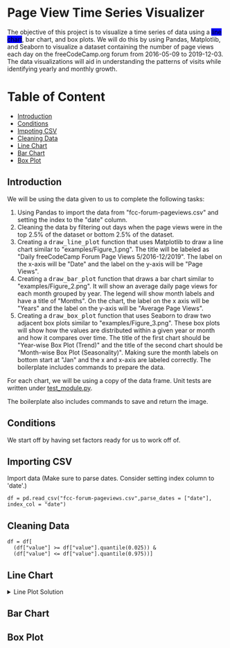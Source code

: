 # Page View Time Series Visualizer

The objective of this project is to visualize a time series of data using a <mark style='background-color:blue'>line chart</mark>, bar chart, and box plots. We will do this by using Pandas, Matplotlib, and Seaborn to visualize a dataset containing the number of page views each day on the freeCodeCamp.org forum from 2016-05-09 to 2019-12-03. The data visualizations will aid in understanding the patterns of visits while identifying yearly and monthly growth.

# Table of Content
* [Introduction](#Intro)
* [Conditions](#Cond)
* [Impoting CSV](#CSV)
* [Cleaning Data](#Clean)
* [Line Chart](#line)
* [Bar Chart](#bar)
* [Box Plot](#box)

## Introduction <a name="Intro"></a>
We will be using the data given to us to complete the following tasks:

1. Using Pandas to import the data from "fcc-forum-pageviews.csv" and setting the index to the "date" column.
2. Cleaning the data by filtering out days when the page views were in the top 2.5% of the dataset or bottom 2.5% of the dataset.
3. Creating a <kbd>draw_line_plot</kbd> function that uses Matplotlib to draw a line chart similar to "examples/Figure_1.png". The title will be labeled as "Daily freeCodeCamp Forum Page Views 5/2016-12/2019". The label on the x-axis will be "Date" and the label on the y-axis will be "Page Views".
4. Creating a <kbd>draw_bar_plot</kbd> function that draws a bar chart similar to "examples/Figure_2.png". It will show an average daily page views for each month grouped by year. The legend will show month labels and have a title of "Months". On the chart, the label on the x axis will be "Years" and the label on the y-axis will be "Average Page Views".
5. Creating a <kbd>draw_box_plot</kbd> function that uses Seaborn to draw two adjacent box plots similar to "examples/Figure_3.png". These box plots will show how the values are distributed within a given year or month and how it compares over time. The title of the first chart should be "Year-wise Box Plot (Trend)" and the title of the second chart should be "Month-wise Box Plot (Seasonality)". Making sure the month labels on bottom start at "Jan" and the x and x-axis are labeled correctly. The boilerplate includes commands to prepare the data.

For each chart, we will be using a copy of the data frame. Unit tests are written under [test_module.py](test_module.py).

The boilerplate also includes commands to save and return the image.

## Conditions <a name="Cond"></a>

We start off by having set factors ready for us to work off of.

## Importing CSV <a name="CSV"></a>
Import data (Make sure to parse dates. Consider setting index column to 'date'.)
```
df = pd.read_csv("fcc-forum-pageviews.csv",parse_dates = ["date"], index_col = "date")
```
## Cleaning Data <a name= "Clean"></a>
```
df = df[
  (df["value"] >= df["value"].quantile(0.025)) &
  (df["value"] <= df["value"].quantile(0.975))]
```
## Line Chart <a name="line"></a>
<details>
  <summary>
      Line Plot Solution
      
 </summary>
  
  def draw_line_plot():
    fig, ax = plt.subplots(figsize=(10, 5))
    ax.plot(df.index, df['value'], 'r', linewidth=1)
    ax.set_title('Daily freeCodeCamp Forum Page Views 5/2016 - 12/2019')
    ax.set_xlabel('Date')
    ax.set_ylabel('Page views')
  
    fig.savefig('line_plot.png')
    return fig
      
</details>

## Bar Chart <a name="bar"></a>
## Box Plot <a name="box"></a>




